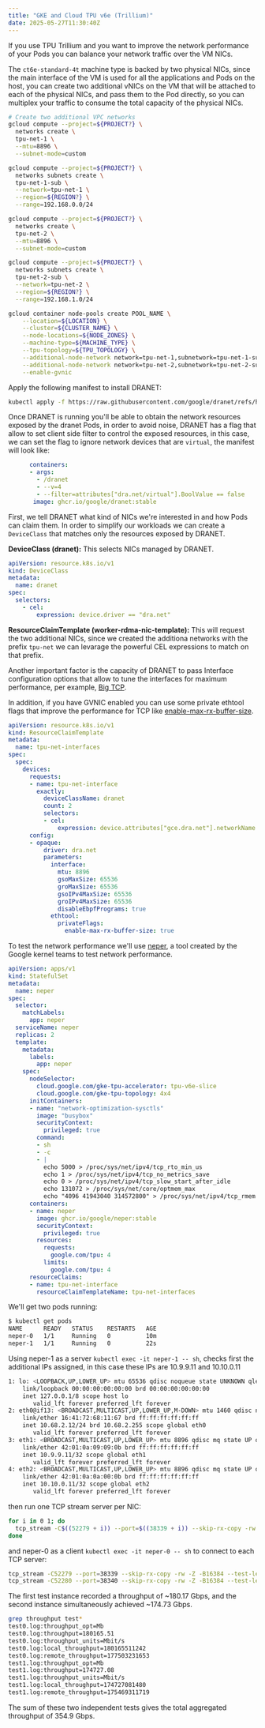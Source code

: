 ```yaml
---
title: "GKE and Cloud TPU v6e (Trillium)"
date: 2025-05-27T11:30:40Z
---
```


If you use TPU Trillium and you want to improve the network performance of your Pods you can balance your network traffic over the VM NICs.

The `ct6e-standard-4t` machine type is backed by two physical NICs, since the main interface of the VM is used for all the applications and Pods on the host, you can create two additional vNICs on the VM that will be attached to each of the physical NICs, and pass them to the Pod directly, so you can multiplex your traffic to consume the total capacity of the physical NICs.

```sh
# Create two additional VPC networks
gcloud compute --project=${PROJECT?} \
  networks create \
  tpu-net-1 \
  --mtu=8896 \
  --subnet-mode=custom

gcloud compute --project=${PROJECT?} \
  networks subnets create \
  tpu-net-1-sub \
  --network=tpu-net-1 \
  --region=${REGION?} \
  --range=192.168.0.0/24

gcloud compute --project=${PROJECT?} \
  networks create \
  tpu-net-2 \
  --mtu=8896 \
  --subnet-mode=custom

gcloud compute --project=${PROJECT?} \
  networks subnets create \
  tpu-net-2-sub \
  --network=tpu-net-2 \
  --region=${REGION?} \
  --range=192.168.1.0/24

gcloud container node-pools create POOL_NAME \
    --location=${LOCATION} \
    --cluster=${CLUSTER_NAME} \
    --node-locations=${NODE_ZONES} \
    --machine-type=${MACHINE_TYPE} \
    --tpu-topology=${TPU_TOPOLOGY} \
    --additional-node-network network=tpu-net-1,subnetwork=tpu-net-1-sub \
    --additional-node-network network=tpu-net-2,subnetwork=tpu-net-2-sub \
    --enable-gvnic
```

Apply the following manifest to install DRANET:

```sh
kubectl apply -f https://raw.githubusercontent.com/google/dranet/refs/heads/main/install.yaml
```

Once DRANET is running you'll be able to obtain the network resources exposed by the dranet Pods, in order to avoid noise, DRANET has a flag that allow to set client side filter to control the exposed resources, in this case, we can set the flag to ignore network devices that are `virtual`, the manifest will look like:

```yaml
      containers:
      - args:
        - /dranet
        - --v=4
        - --filter=attributes["dra.net/virtual"].BoolValue == false
       image: ghcr.io/google/dranet:stable
```

First, we tell DRANET what kind of NICs we're interested in and how Pods can claim them. In order to simplify our workloads we can create a `DeviceClass` that matches only the resources exposed by DRANET.

**DeviceClass (dranet):** This selects NICs managed by DRANET.

```yaml
apiVersion: resource.k8s.io/v1
kind: DeviceClass
metadata:
  name: dranet
spec:
  selectors:
    - cel:
        expression: device.driver == "dra.net"
```

**ResourceClaimTemplate (worker-rdma-nic-template):** This will request the two additional NICs, since we created the additiona networks with the prefix `tpu-net` we can levarage the powerful CEL expressions to match on that prefix.

Another important factor is the capacity of DRANET to pass Interface configuration options that allow to tune the interfaces for maximum performance, per example, [Big TCP](https://lwn.net/Articles/884104/).

In addition, if you have GVNIC enabled you can use some private ethtool flags that improve the performance for TCP like [enable-max-rx-buffer-size](enable-max-rx-buffer-size).

```yaml
apiVersion: resource.k8s.io/v1
kind: ResourceClaimTemplate
metadata:
  name: tpu-net-interfaces
spec:
  spec:
    devices:
      requests:
      - name: tpu-net-interface
        exactly:
          deviceClassName: dranet
          count: 2
          selectors:
          - cel:
              expression: device.attributes["gce.dra.net"].networkName.startsWith("tpu-net")
      config:
      - opaque:
          driver: dra.net
          parameters:
            interface:
              mtu: 8896
              gsoMaxSize: 65536
              groMaxSize: 65536
              gsoIPv4MaxSize: 65536
              groIPv4MaxSize: 65536
              disableEbpfPrograms: true
            ethtool:
              privateFlags:
                enable-max-rx-buffer-size: true
```

To test the network performance we'll use [neper](https://github.com/google/neper), a tool created by the Google kernel teams to test network performance.

```yaml
apiVersion: apps/v1
kind: StatefulSet
metadata:
  name: neper
spec:
  selector:
    matchLabels:
      app: neper
  serviceName: neper
  replicas: 2
  template:
    metadata:
      labels:
        app: neper
    spec:
      nodeSelector:
        cloud.google.com/gke-tpu-accelerator: tpu-v6e-slice
        cloud.google.com/gke-tpu-topology: 4x4
      initContainers:
      - name: "network-optimization-sysctls"
        image: "busybox"
        securityContext:
          privileged: true
        command:
        - sh
        - -c
        - |
          echo 5000 > /proc/sys/net/ipv4/tcp_rto_min_us
          echo 1 > /proc/sys/net/ipv4/tcp_no_metrics_save
          echo 0 > /proc/sys/net/ipv4/tcp_slow_start_after_idle
          echo 131072 > /proc/sys/net/core/optmem_max
          echo "4096 41943040 314572800" > /proc/sys/net/ipv4/tcp_rmem
      containers:
      - name: neper
        image: ghcr.io/google/neper:stable
        securityContext:
          privileged: true
        resources:
          requests:
            google.com/tpu: 4
          limits:
            google.com/tpu: 4
      resourceClaims:
      - name: tpu-net-interface
        resourceClaimTemplateName: tpu-net-interfaces
```

We'll get two pods running:

```sh
$ kubectl get pods
NAME      READY   STATUS    RESTARTS   AGE
neper-0   1/1     Running   0          10m
neper-1   1/1     Running   0          22s
```

Using neper-1 as a server `kubectl exec -it neper-1 -- sh`, checks first the additional IPs assigned, in this case these IPs are 10.9.9.11 and 10.10.0.11

```sh
1: lo: <LOOPBACK,UP,LOWER_UP> mtu 65536 qdisc noqueue state UNKNOWN qlen 1000
    link/loopback 00:00:00:00:00:00 brd 00:00:00:00:00:00
    inet 127.0.0.1/8 scope host lo
       valid_lft forever preferred_lft forever
2: eth0@if13: <BROADCAST,MULTICAST,UP,LOWER_UP,M-DOWN> mtu 1460 qdisc noqueue state UP qlen 1000
    link/ether 16:41:72:68:11:67 brd ff:ff:ff:ff:ff:ff
    inet 10.68.2.12/24 brd 10.68.2.255 scope global eth0
       valid_lft forever preferred_lft forever
3: eth1: <BROADCAST,MULTICAST,UP,LOWER_UP> mtu 8896 qdisc mq state UP qlen 1000
    link/ether 42:01:0a:09:09:0b brd ff:ff:ff:ff:ff:ff
    inet 10.9.9.11/32 scope global eth1
       valid_lft forever preferred_lft forever
4: eth2: <BROADCAST,MULTICAST,UP,LOWER_UP> mtu 8896 qdisc mq state UP qlen 1000
    link/ether 42:01:0a:0a:00:0b brd ff:ff:ff:ff:ff:ff
    inet 10.10.0.11/32 scope global eth2
       valid_lft forever preferred_lft forever
```

then run one TCP stream server per NIC:

```sh
for i in 0 1; do
  tcp_stream -C$((52279 + i)) --port=$((38339 + i)) --skip-rx-copy -rw -Z -B16384 --test-length=60 --suicide-length=120 -F100 --num-threads=16 --num-flows=32 -D0 --logtostderr &> test$i.log &
done
```

and neper-0 as a client `kubectl exec -it neper-0 -- sh` to connect to each TCP server:

```sh
tcp_stream -C52279 --port=38339 --skip-rx-copy -rw -Z -B16384 --test-length=60 --suicide-length=70 -F100 --num-threads=16 --num-flows=32 --client -H 10.9.9.11 -D0 --logtostderr &> test0.log &
tcp_stream -C52280 --port=38340 --skip-rx-copy -rw -Z -B16384 --test-length=60 --suicide-length=70 -F100 --num-threads=16 --num-flows=32 --client -H 10.10.0.11 -D0 --logtostderr &> test1.log &
```

The first test instance recorded a throughput of ~180.17 Gbps, and the second instance simultaneously achieved ~174.73 Gbps. 

```sh
grep throughput test*
test0.log:throughput_opt=Mb
test0.log:throughput=180165.51
test0.log:throughput_units=Mbit/s
test0.log:local_throughput=180165511242
test0.log:remote_throughput=177503231653
test1.log:throughput_opt=Mb
test1.log:throughput=174727.08
test1.log:throughput_units=Mbit/s
test1.log:local_throughput=174727081480
test1.log:remote_throughput=175469311719
```

The sum of these two independent tests gives the total aggregated throughput of 354.9 Gbps.
